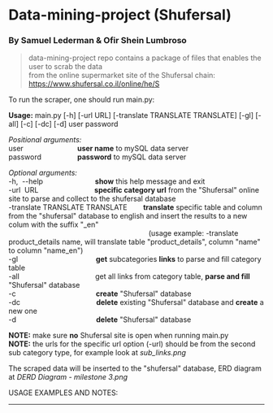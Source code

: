 # Data-mining-project (Shufersal)
### By Samuel Lederman & Ofir Shein Lumbroso

>data-mining-project repo contains a package of files that enables the user to scrab the data \
from the online supermarket site of the Shufersal chain: https://www.shufersal.co.il/online/he/S 

To run the scraper, one should run main.py:

**Usage:** main.py [-h] [-url URL] [-translate TRANSLATE TRANSLATE] [-gl] [-all]
               [-c] [-dc] [-d]
               user password
               
               
*Positional arguments:*\
  user                           **user name** to mySQL data server\
  password                  **password** to mySQL data server

*Optional arguments:*\
  -h,  --help                          **show** this help message and exit \
  -url  URL                            **specific category url** from the "Shufersal" online site to parse and collect to the shufersal database \
  -translate TRANSLATE TRANSLATE        **translate** specific table and column from the "shufersal" database to english and insert the results to a new colum with the suffix "_en"  \
                                                                        (usage example: -translate product_details name, will translate table "product_details", column "name" to column "name_en") \
  -gl                                       **get** subcategories **links** to parse and fill category table \
  -all                                      get all links from category table, **parse and fill** "Shufersal" database \
  -c                                        **create** "Shufersal" database \
  -dc                                      **delete** existing "Shufersal" database and **create** a new one \
  -d                                        **delete** "Shufersal" database 

**NOTE:** make sure **no** Shufersal site is open when running main.py \
**NOTE:** the urls for the specific url option (-url) should be from the second sub category type, for example look at *sub_links.png*

The scraped data will be inserted to the "shufersal" database, ERD diagram at *DERD Diagram - milestone 3.png*

USAGE EXAMPLES AND NOTES:
______



